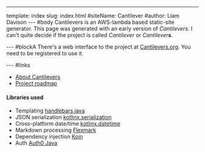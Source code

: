 ---
template: index
slug: index.html
#siteName: Cantilever
#author: Liam Davison
--- #body
Cantilevers is an AWS-lambda based static-site generator. This page was generated with an early version of _Cantilevers_. I can't quite decide if the project is called _Cantilever_ or _Cantilever**s**_.


--- #blockA
There's a web interface to the project at [Cantilevers.org](https://www.cantilevers.org). You need to be registered to use it.


--- #links
- [About Cantilevers](/about)
- [Project roadmap](/todo)

#### Libraries used
 
- Templating [handlebars.java](https://github.com/jknack/handlebars.java)
- JSON serialization [kotlinx.serialization](https://github.com/Kotlin/kotlinx.serialization)
- Cross-platform date/time [kotlinx.datetime](https://github.com/Kotlin/kotlinx-datetime)
- Markdown processing [Flexmark](https://github.com/vsch/flexmark-java)
- Dependency injection [Koin](https://insert-koin.io/)
- Auth [Auth0 Java](https://github.com/auth0/java-jwt)